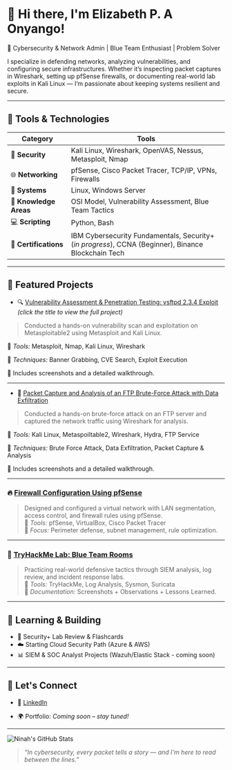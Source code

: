# 👋 Hi there, I'm Elizabeth P. A Onyango!

🎯 Cybersecurity & Network Admin | Blue Team Enthusiast | Problem Solver


I specialize in defending networks, analyzing vulnerabilities, and configuring secure infrastructures. Whether it’s inspecting packet captures in Wireshark, setting up pfSense firewalls, or documenting real-world lab exploits in Kali Linux — I’m passionate about keeping systems resilient and secure.

---

## 🧰 Tools & Technologies

| Category | Tools |
|---------|-------|
| 🔐 **Security** | Kali Linux, Wireshark, OpenVAS, Nessus, Metasploit, Nmap |
| 🌐 **Networking** | pfSense, Cisco Packet Tracer, TCP/IP, VPNs, Firewalls |
| 🐧 **Systems** | Linux, Windows Server |
| 🧠 **Knowledge Areas** | OSI Model, Vulnerability Assessment, Blue Team Tactics |
| 💻 **Scripting** | Python, Bash |
| 📜 **Certifications** | IBM Cybersecurity Fundamentals, Security+ (*in progress*), CCNA (Beginner), Binance Blockchain Tech |

---

## 🧪 Featured Projects

- 🔍 [Vulnerability Assessment & Penetration Testing: vsftpd 2.3.4 Exploit](https://github.com/ninahonyango/VAPT)
     *(click the title to view the full project)*
> Conducted a hands-on vulnerability scan and exploitation on Metasploitable2 using Metasploit and Kali Linux.

🧰 *Tools:* Metasploit, Nmap, Kali Linux, Wireshark  

📸 *Techniques:* Banner Grabbing, CVE Search, Exploit Execution  

📎 Includes screenshots and a detailed walkthrough.

---

- 🔐 [Packet Capture and Analysis of an FTP Brute-Force Attack with Data Exfiltration](https://github.com/ninahonyango/Packet-Capture-Analysis)
> Conducted a hands-on brute-force attack on an FTP server and captured the network traffic using Wireshark for analysis.

🧰 *Tools:* Kali Linux, Metaspoiltable2, Wireshark, Hydra, FTP Service  

📸 *Techniques:* Brute Force Attack, Data Exfiltration, Packet Capture & Analysis

📎 Includes screenshots and a detailed walkthrough.

---
### 🔥 [Firewall Configuration Using pfSense](https://github.com/ninahonyango/pfsense-firewall)
> Designed and configured a virtual network with LAN segmentation, access control, and firewall rules using pfSense.  
🧰 *Tools:* pfSense, VirtualBox, Cisco Packet Tracer  
🔐 *Focus:* Perimeter defense, subnet management, rule optimization.

---

### 🧪 [TryHackMe Lab: Blue Team Rooms](https://github.com/ninahonyango/tryhackme-labs)
> Practicing real-world defensive tactics through SIEM analysis, log review, and incident response labs.  
🧰 *Tools:* TryHackMe, Log Analysis, Sysmon, Suricata  
📖 *Documentation:* Screenshots + Observations + Lessons Learned.

---

## 🚧 Learning & Building

- 🔄 Security+ Lab Review & Flashcards  
- ☁️ Starting Cloud Security Path (Azure & AWS)  
- 📊 SIEM & SOC Analyst Projects (Wazuh/Elastic Stack - coming soon)

---

## 💬 Let's Connect

- 🔗 [LinkedIn](https://www.linkedin.com/in/elizabeth-p-a-onyango)
  
- 🌍 Portfolio: *Coming soon – stay tuned!*

---

![Ninah's GitHub Stats](https://github-readme-stats.vercel.app/api?username=ninahonyango&show_icons=true&theme=radical)

> *“In cybersecurity, every packet tells a story — and I'm here to read between the lines.”*

